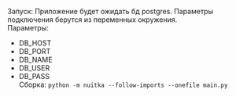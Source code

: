 Запуск:
Приложение будет ожидать бд postgres. Параметры подключения берутся из переменных окружения.<br>
Параметры: 
- DB_HOST
- DB_PORT
- DB_NAME
- DB_USER
- DB_PASS<br>
Сборка:
`python -m nuitka --follow-imports --onefile main.py`


